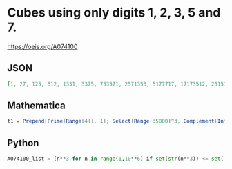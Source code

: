 # Cubes using only digits 1, 2, 3, 5 and 7\.
https://oeis.org/A074100
## JSON
```JSON
[1, 27, 125, 512, 1331, 3375, 753571, 2571353, 5177717, 17173512, 25153757, 72511713, 11512557512, 22211737731, 27135225125, 125375375125, 552377215125, 2252212155712, 3531251132352, 7127771131125, 23771111713777, 31122112521375, 37521355131352, 125112533753375]
```
## Mathematica
```Mathematica
t1 = Prepend[Prime[Range[4]], 1]; Select[Range[35000]^3, Complement[IntegerDigits[#], t1] == {} &] (* _Jayanta Basu_, Jul 31 2013 *)
```
## Python
```Python
A074100_list = [n**3 for n in range(1,10**6) if set(str(n**3)) <= set('12357')] # _Chai Wah Wu_, Mar 16 2019
```
